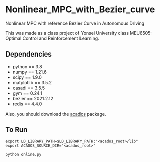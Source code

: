 # Nonlinear_MPC_with_Bezier_curve
Nonlinear MPC with reference Bezier Curve in Autonomous Driving

This was made as a class project of Yonsei University class MEU6505: Optimal Control and Reinforcement Learning.

## Dependencies
- python == 3.8
- numpy == 1.21.6
- scipy == 1.9.0
- matplotlib == 3.5.2
- casadi == 3.5.5
- gym == 0.24.1
- bezier == 2021.2.12
- redis == 4.4.0

Also, you should download the [acados](https://github.com/acados/acados) package.

## To Run
```
export LD_LIBRARY_PATH=$LD_LIBRARY_PATH:"<acados_root>/lib"
export ACADOS_SOURCE_DIR="<acados_root>"

python online.py
```
